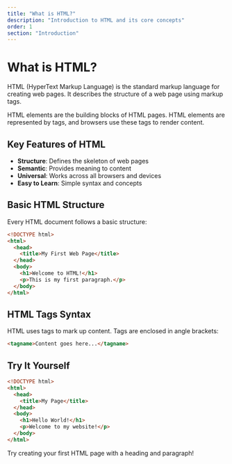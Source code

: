 ```yaml
---
title: "What is HTML?"
description: "Introduction to HTML and its core concepts"
order: 1
section: "Introduction"
---
```


# What is HTML?

HTML (HyperText Markup Language) is the standard markup language for creating web pages. It describes the structure of a web page using markup tags.

HTML elements are the building blocks of HTML pages. HTML elements are represented by tags, and browsers use these tags to render content.

## Key Features of HTML

- **Structure**: Defines the skeleton of web pages
- **Semantic**: Provides meaning to content
- **Universal**: Works across all browsers and devices
- **Easy to Learn**: Simple syntax and concepts

## Basic HTML Structure

Every HTML document follows a basic structure:

```html
<!DOCTYPE html>
<html>
  <head>
    <title>My First Web Page</title>
  </head>
  <body>
    <h1>Welcome to HTML!</h1>
    <p>This is my first paragraph.</p>
  </body>
</html>
```

## HTML Tags Syntax

HTML uses tags to mark up content. Tags are enclosed in angle brackets:

```html
<tagname>Content goes here...</tagname>
```

## Try It Yourself

```html
<!DOCTYPE html>
<html>
  <head>
    <title>My Page</title>
  </head>
  <body>
    <h1>Hello World!</h1>
    <p>Welcome to my website!</p>
  </body>
</html>
```

Try creating your first HTML page with a heading and paragraph!
